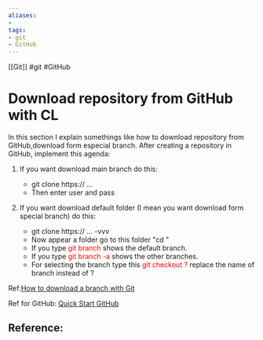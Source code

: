 ```yaml
---
aliases: 
- 
tags:
- git
- GitHub 
---
```


[[Git]]
#git #GitHub 

# Download repository from GitHub with CL
In this section I explain somethings like how to download repository from GitHub,download form especial branch. After creating a repository in GitHub, implement this agenda:

1. If you want download main branch do this:
	- git clone https:// ... 
	- Then enter user and pass
	
2. If you want download default folder (I mean you want download form special branch) do this:
	- git clone https:// ... -vvv
	- Now appear a folder go to this folder "cd "
	- If you type <font color="red">git branch</font> shows the default branch.
	- If you type <font color="red">git branch -a</font> shows the other branches.
	- For selecting the branch type this  <font color="red">git checkout ?</font> replace the name of branch instead of ?

Ref:[How to download a branch with Git](https://www.youtube.com/watch?v=_cFI6AQnPnM)




Ref for GitHub:
[Quick Start GitHub](https://docs.github.com/en/get-started/quickstart/hello-world)



## Reference: